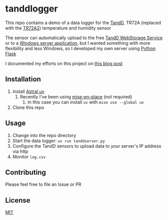 # tanddlogger

This repo contains a demo of a data logger for the [TandD](https://tandd.com), TR72A (replaced with the [TR72A2](https://tandd.com/product/tr72a2/)) temperature and humidity sensor

The sensor can automatically upload to the free [TandD WebStorage Service](https://webstorage-service.com) or to a [Windows server application](https://tandd.com/software/td-data-server.html), but I wanted something with more flexibility and less Windows, so I developed my own server using [Python](https://www.python.org) [Flask](https://flask.palletsprojects.com/en/stable/)

I documented my efforts on this project on [this blog post]()

## Installation

1. Install [Astral uv](https://docs.astral.sh/uv/getting-started/installation/)
    1. Recently I've been using [mise-en-place](https://mise.jdx.dev/) (not required)
        1. In this case you can install `uv` with `mise use --global uv`
2. Clone this repo

## Usage

1. Change into the repo directory
2. Start the data logger: `uv run tanddserver.py`
3. Configure the TandD sensors to upload data to your server's IP address via http
4. Monitor `log.csv`

## Contributing

Please feel free to file an Issue or PR

## License

[MIT](LICENSE.md)
